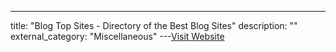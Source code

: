 ---
title: "Blog Top Sites - Directory of the Best Blog Sites"
description: ""
external_category: "Miscellaneous"
---[Visit Website](http://blogtopsites.com/)

